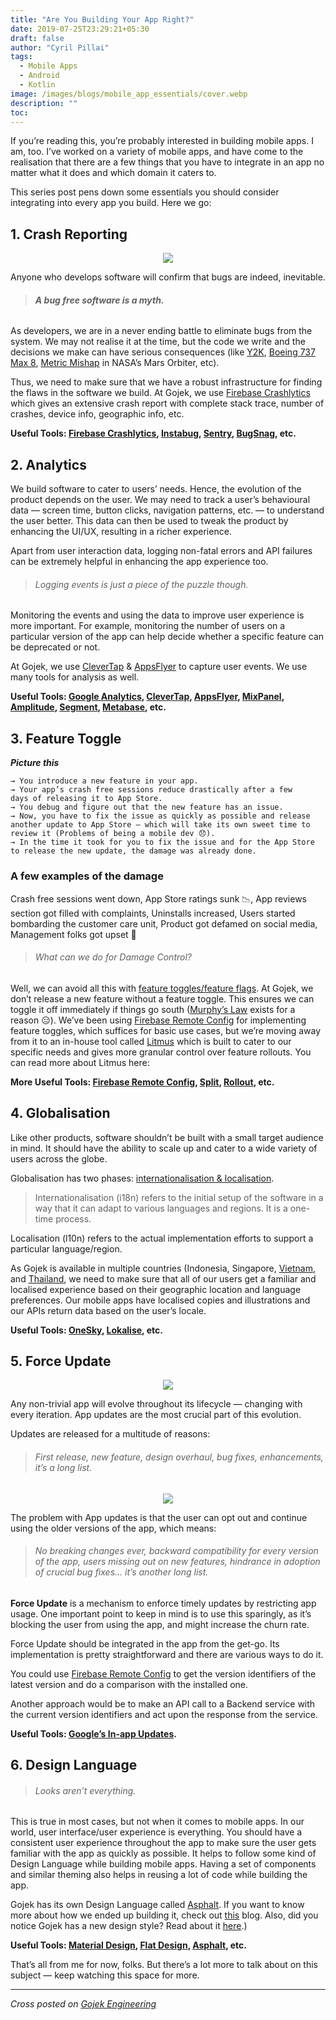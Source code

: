 ```yaml
---
title: "Are You Building Your App Right?"
date: 2019-07-25T23:29:21+05:30
draft: false
author: "Cyril Pillai"
tags:
  - Mobile Apps
  - Android
  - Kotlin
image: /images/blogs/mobile_app_essentials/cover.webp
description: ""
toc:
---
```


If you’re reading this, you’re probably interested in building mobile apps. I am, too. I’ve worked on a variety of mobile apps, and have come to the realisation that there are a few things that you have to integrate in an app no matter what it does and which domain it caters to.

This series post pens down some essentials you should consider integrating into every app you build. Here we go:

## 1. Crash Reporting

<p align="center">
    <img src="/images/blogs/mobile_app_essentials/inevitable.webp">
</p>

Anyone who develops software will confirm that bugs are indeed, inevitable.

> ###### ***A bug free software is a myth.***

As developers, we are in a never ending battle to eliminate bugs from the system. We may not realise it at the time, but the code we write and the decisions we make can have serious consequences (like [Y2K](https://en.wikipedia.org/wiki/Year_2000_problem), [Boeing 737 Max 8](https://blog.cleancoder.com/uncle-bob/2019/05/18/737-Max-8.html), [Metric Mishap](https://en.wikipedia.org/wiki/Mars_Climate_Orbiter#Cause_of_failure) in NASA’s Mars Orbiter, etc).

Thus, we need to make sure that we have a robust infrastructure for finding the flaws in the software we build. At Gojek, we use [Firebase Crashlytics](https://firebase.google.com/products/crashlytics/) which gives an extensive crash report with complete stack trace, number of crashes, device info, geographic info, etc.

**Useful Tools: [Firebase Crashlytics](https://firebase.google.com/products/crashlytics/), [Instabug](https://www.instabug.com/), [Sentry](https://sentry.io/welcome/), [BugSnag](https://www.bugsnag.com/), etc.**

## 2. Analytics

We build software to cater to users’ needs. Hence, the evolution of the product depends on the user. We may need to track a user’s behavioural data — screen time, button clicks, navigation patterns, etc. — to understand the user better. This data can then be used to tweak the product by enhancing the UI/UX, resulting in a richer experience.

Apart from user interaction data, logging non-fatal errors and API failures can be extremely helpful in enhancing the app experience too.

> ###### Logging events is just a piece of the puzzle though.

Monitoring the events and using the data to improve user experience is more important. For example, monitoring the number of users on a particular version of the app can help decide whether a specific feature can be deprecated or not.

At Gojek, we use [CleverTap](https://clevertap.com/) & [AppsFlyer](https://www.appsflyer.com/) to capture user events. We use many tools for analysis as well.

**Useful Tools: [Google Analytics](https://firebase.google.com/docs/analytics), [CleverTap](https://clevertap.com/), [AppsFlyer](https://www.appsflyer.com/), [MixPanel](https://mixpanel.com/), [Amplitude](https://amplitude.com/), [Segment](https://segment.com/), [Metabase](https://www.metabase.com/), etc.**

## 3. Feature Toggle

***Picture this***

```
→ You introduce a new feature in your app.
→ Your app’s crash free sessions reduce drastically after a few
days of releasing it to App Store.
→ You debug and figure out that the new feature has an issue.
→ Now, you have to fix the issue as quickly as possible and release
another update to App Store — which will take its own sweet time to
review it (Problems of being a mobile dev 😞).
→ In the time it took for you to fix the issue and for the App Store
to release the new update, the damage was already done.
```

### A few examples of the damage

Crash free sessions went down, App Store ratings sunk 📉, App reviews section got filled with complaints, Uninstalls increased, Users started bombarding the customer care unit, Product got defamed on social media, Management folks got upset 💢

> ###### What can we do for Damage Control?

Well, we can avoid all this with [feature toggles/feature flags](https://en.wikipedia.org/wiki/Feature_toggle). At Gojek, we don’t release a new feature without a feature toggle. This ensures we can toggle it off immediately if things go south ([Murphy’s Law](https://en.wikipedia.org/wiki/Murphy%27s_law) exists for a reason 😑). We’ve been using [Firebase Remote Config](https://firebase.google.com/docs/remote-config) for implementing feature toggles, which suffices for basic use cases, but we’re moving away from it to an in-house tool called [Litmus](https://medium.com/gojekengineering/introducing-litmus-gojeks-own-experimentation-platform-3803467b6a53) which is built to cater to our specific needs and gives more granular control over feature rollouts. You can read more about Litmus here:

**More Useful Tools: [Firebase Remote Config](https://firebase.google.com/docs/remote-config), [Split](https://www.split.io/), [Rollout](https://www.cloudbees.com/capabilities/feature-management), etc.**

## 4. Globalisation

Like other products, software shouldn’t be built with a small target audience in mind. It should have the ability to scale up and cater to a wide variety of users across the globe.

Globalisation has two phases: [internationalisation & localisation](https://en.wikipedia.org/wiki/Internationalization_and_localization).

> Internationalisation (i18n) refers to the initial setup of the software in a way that it can adapt to various languages and regions. It is a one-time process.

Localisation (l10n) refers to the actual implementation efforts to support a particular language/region.

As Gojek is available in multiple countries (Indonesia, Singapore, [Vietnam](https://medium.com/gojekengineering/good-morning-vietnam-how-gojek-went-international-c7c302cc8caa), and [Thailand](https://medium.com/gojekengineering/the-final-chapter-how-gojek-went-international-7839ebc48db5), we need to make sure that all of our users get a familiar and localised experience based on their geographic location and language preferences. Our mobile apps have localised copies and illustrations and our APIs return data based on the user’s locale.

**Useful Tools: [OneSky](https://www.oneskyapp.com/), [Lokalise](https://lokalise.com/), etc.**

## 5. Force Update

<p align="center">
    <img src="/images/blogs/mobile_app_essentials/not_today.webp">
</p>

Any non-trivial app will evolve throughout its lifecycle — changing with every iteration. App updates are the most crucial part of this evolution.

Updates are released for a multitude of reasons:

> ###### First release, new feature, design overhaul, bug fixes, enhancements, it’s a long list.

<p align="center">
    <img src="/images/blogs/mobile_app_essentials/update.webp">
</p>

The problem with App updates is that the user can opt out and continue using the older versions of the app, which means:

> ###### No breaking changes ever, backward compatibility for every version of the app, users missing out on new features, hindrance in adoption of crucial bug fixes… it’s another long list.

**Force Update** is a mechanism to enforce timely updates by restricting app usage. One important point to keep in mind is to use this sparingly, as it’s blocking the user from using the app, and might increase the churn rate.

Force Update should be integrated in the app from the get-go. Its implementation is pretty straightforward and there are various ways to do it.

You could use [Firebase Remote Config](https://firebase.google.com/docs/remote-config) to get the version identifiers of the latest version and do a comparison with the installed one.

Another approach would be to make an API call to a Backend service with the current version identifiers and act upon the response from the service.

**Useful Tools: [Google’s In-app Updates](https://developer.android.com/guide/playcore/in-app-updates).**

## 6. Design Language

> ###### Looks aren’t everything.

This is true in most cases, but not when it comes to mobile apps. In our world, user interface/user experience is everything. You should have a consistent user experience throughout the app to make sure the user gets familiar with the app as quickly as possible. It helps to follow some kind of Design Language while building mobile apps. Having a set of components and similar theming also helps in reusing a lot of code while building the app.

Gojek has its own Design Language called [Asphalt](https://asphalt.gojek.io/). If you want to know more about how we ended up building it, check out [this](https://medium.com/gojekengineering/of-dreams-deadlines-and-a-design-system-6ad7c3d1b17f) blog. Also, did you notice Gojek has a new design style? Read about it [here](https://medium.com/gojekengineering/a-new-gojek-4100c27875ff).)

**Useful Tools: [Material Design](https://m3.material.io/), [Flat Design](https://en.wikipedia.org/wiki/Flat_design), [Asphalt](https://asphalt.gojek.io/), etc.**

That’s all from me for now, folks. But there’s a lot more to talk about on this subject —  keep watching this space for more.

---

*Cross posted on [Gojek Engineering](https://www.gojek.io/blog/are-you-building-your-app-right)*

























